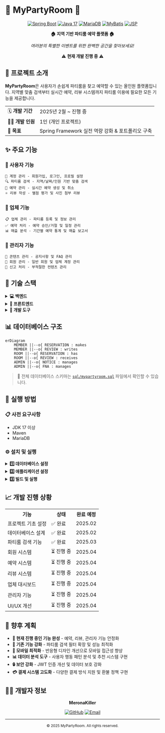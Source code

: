 # 🎉 MyPartyRoom 🎊

<div align="center">
  
  [![Spring Boot](https://img.shields.io/badge/Spring_Boot-3.4.3-6DB33F?style=for-the-badge&logo=springboot&logoColor=white)](https://spring.io/projects/spring-boot)
  [![Java 17](https://img.shields.io/badge/Java-17-ED8B00?style=for-the-badge&logo=java&logoColor=white)](https://www.oracle.com/java/)
  [![MariaDB](https://img.shields.io/badge/MariaDB-003545?style=for-the-badge&logo=mariadb&logoColor=white)](https://mariadb.org/)
  [![MyBatis](https://img.shields.io/badge/MyBatis-3.0.4-FF0000?style=for-the-badge)](https://mybatis.org/mybatis-3/)
  [![JSP](https://img.shields.io/badge/JSP-JSTL-007396?style=for-the-badge)](https://www.oracle.com/java/technologies/jspt.html)
  
  **🏠 지역 기반 파티룸 예약 플랫폼 🏠**
  
  *여러분의 특별한 이벤트를 위한 완벽한 공간을 찾아보세요!*
  
  ⚠️ **현재 개발 진행 중** ⚠️
</div>

## 🌟 프로젝트 소개

**MyPartyRoom**은 사용자가 손쉽게 파티룸을 찾고 예약할 수 있는 올인원 플랫폼입니다. 지역별 맞춤 검색부터 실시간 예약, 리뷰 시스템까지 파티룸 이용에 필요한 모든 기능을 제공합니다.

<table>
  <tr>
    <td>🗓️ <b>개발 기간</b></td>
    <td>2025년 2월 ~ 진행 중</td>
  </tr>
  <tr>
    <td>👩‍💻 <b>개발 인원</b></td>
    <td>1인 (개인 프로젝트)</td>
  </tr>
  <tr>
    <td>🎯 <b>목표</b></td>
    <td>Spring Framework 실전 역량 강화 & 포트폴리오 구축</td>
  </tr>
</table>

## ✨ 주요 기능

### 👤 사용자 기능
```
📱 계정 관리 - 회원가입, 로그인, 프로필 설정
🔍 파티룸 검색 - 지역/날짜/인원 기반 맞춤 검색
📅 예약 관리 - 실시간 예약 생성 및 취소
⭐ 리뷰 작성 - 별점 평가 및 사진 첨부 리뷰
```

### 🏢 업체 기능
```
📋 업체 관리 - 파티룸 등록 및 정보 관리
✅ 예약 처리 - 예약 승인/거절 및 일정 관리
📊 매출 분석 - 기간별 예약 통계 및 매출 보고서
```

### 👑 관리자 기능
```
📢 콘텐츠 관리 - 공지사항 및 FAQ 관리
👮 회원 관리 - 일반 회원 및 업체 계정 관리
🚫 신고 처리 - 부적절한 컨텐츠 관리
```

## 🔧 기술 스택

<details>
<summary><b>💻 백엔드</b></summary>
<br>
<ul>
  <li>Java 17</li>
  <li>Spring Boot 3.4.3</li>
  <li>Spring MVC</li>
  <li>MyBatis 3.0.4</li>
  <li>MariaDB</li>
  <li>Lombok</li>
</ul>
</details>

<details>
<summary><b>🎨 프론트엔드</b></summary>
<br>
<ul>
  <li>JSP</li>
  <li>JSTL</li>
  <li>Sitemesh 3</li>
  <li>JavaScript</li>
  <li>CSS</li>
</ul>
</details>

<details>
<summary><b>🧰 개발 도구</b></summary>
<br>
<ul>
  <li>Maven</li>
  <li>Spring DevTools</li>
  <li>Tomcat Embed Jasper</li>
</ul>
</details>

## 📊 데이터베이스 구조

```mermaid
erDiagram
    MEMBER ||--o{ RESERVATION : makes
    MEMBER ||--o{ REVIEW : writes
    ROOM ||--o{ RESERVATION : has
    ROOM ||--o{ REVIEW : receives
    ADMIN ||--o{ NOTICE : manages
    ADMIN ||--o{ FNA : manages
```

> 📝 전체 데이터베이스 스키마는 [`sql/mypartyroom.sql`](./sql/mypartyroom.sql) 파일에서 확인할 수 있습니다.

## 🚀 실행 방법

### 📋 사전 요구사항
- JDK 17 이상
- Maven
- MariaDB

### ⚙️ 설치 및 실행

<details>
<summary><b>1️⃣ 데이터베이스 설정</b></summary>
<br>

```sql
-- MariaDB 접속
mysql -u root -p

-- 데이터베이스 생성
CREATE DATABASE mypartyroom;

-- SQL 스크립트 실행
mysql -u root -p mypartyroom < sql/mypartyroom.sql
```
</details>

<details>
<summary><b>2️⃣ 애플리케이션 설정</b></summary>
<br>

`application.properties` 설정:
```properties
spring.datasource.driver-class-name=org.mariadb.jdbc.Driver
spring.datasource.url=jdbc:mariadb://localhost:3306/mypartyroom
spring.datasource.username=YOUR_USERNAME
spring.datasource.password=YOUR_PASSWORD

spring.mvc.view.prefix=/WEB-INF/views/
spring.mvc.view.suffix=.jsp
```
</details>

<details>
<summary><b>3️⃣ 빌드 및 실행</b></summary>
<br>

```bash
# 프로젝트 빌드
mvn clean package

# 애플리케이션 실행
java -jar target/mypartyroom-0.0.1-SNAPSHOT.jar

# 또는 Maven으로 직접 실행
mvn spring-boot:run
```

🌐 브라우저에서 `http://localhost:8080` 접속
</details>

## 📈 개발 진행 상황

<div align="center">
  <table>
    <tr>
      <th>기능</th>
      <th>상태</th>
      <th>완료 예정</th>
    </tr>
    <tr>
      <td>프로젝트 기초 설정</td>
      <td>✅ 완료</td>
      <td>2025.02</td>
    </tr>
    <tr>
      <td>데이터베이스 설계</td>
      <td>✅ 완료</td>
      <td>2025.02</td>
    </tr>
    <tr>
      <td>파티룸 검색 기능</td>
      <td>✅ 완료</td>
      <td>2025.03</td>
    </tr>
    <tr>
      <td>회원 시스템</td>
      <td>⏳ 진행 중</td>
      <td>2025.04</td>
    </tr>
    <tr>
      <td>예약 시스템</td>
      <td>⏳ 진행 중</td>
      <td>2025.04</td>
    </tr>
    <tr>
      <td>리뷰 시스템</td>
      <td>⏳ 진행 중</td>
      <td>2025.04</td>
    </tr>
    <tr>
      <td>업체 대시보드</td>
      <td>⏳ 진행 중</td>
      <td>2025.04</td>
    </tr>
    <tr>
      <td>관리자 기능</td>
      <td>⏳ 진행 중</td>
      <td>2025.04</td>
    </tr>
    <tr>
      <td>UI/UX 개선</td>
      <td>⏳ 진행 중</td>
      <td>2025.04</td>
    </tr>
  </table>
</div>

## 🔮 향후 계획

- **🔄 현재 진행 중인 기능 완성** - 예약, 리뷰, 관리자 기능 안정화
- **🚀 기존 기능 강화** - 파티룸 검색 필터 확장 및 성능 최적화
- **📱 모바일 최적화** - 반응형 디자인 개선으로 모바일 접근성 향상
- **📊 데이터 분석 도구** - 사용자 행동 패턴 분석 및 추천 시스템 구현
- **🔒 보안 강화** - JWT 인증 개선 및 데이터 보호 강화
- **💳 결제 시스템 고도화** - 다양한 결제 방식 지원 및 환불 정책 구현

## 👨‍💻 개발자 정보

<div align="center">
  
  **MeronaKiller**
  
  [![GitHub](https://img.shields.io/badge/GitHub-181717?style=for-the-badge&logo=github&logoColor=white)](https://github.com/MeronaKiller)
  [![Email](https://img.shields.io/badge/Email-D14836?style=for-the-badge&logo=gmail&logoColor=white)](mailto:contact@kkwsi1010@gmail.com)
  
</div>

---

<div align="center">
  <sub>© 2025 MyPartyRoom. All rights reserved.</sub>
</div>
